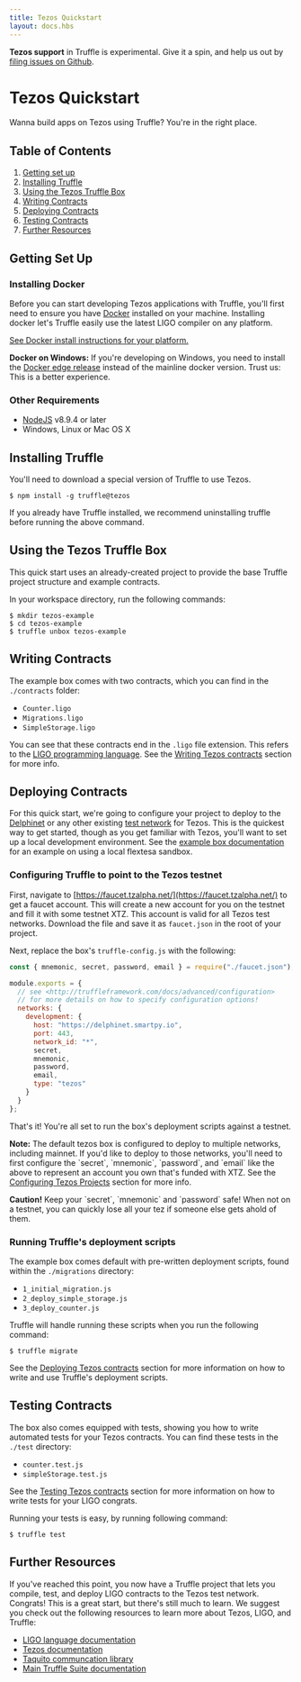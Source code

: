 ```yaml
---
title: Tezos Quickstart
layout: docs.hbs
---
```


<p class="alert alert-danger">
<strong>Tezos support</strong> in Truffle is experimental. Give it a spin, and help us out by <a href="https://github.com/trufflesuite/truffle/issues">filing issues on Github</a>.
</p>

# Tezos Quickstart

Wanna build apps on Tezos using Truffle? You're in the right place. 

## Table of Contents

1. [Getting set up](#getting-set-up)
1. [Installing Truffle](#installing-truffle)
1. [Using the Tezos Truffle Box](#using-the-tezos-truffle-box)
1. [Writing Contracts](#writing-contracts)
1. [Deploying Contracts](#deploying-contracts)
1. [Testing Contracts](#testing-contracts)
1. [Further Resources](#further-resources)

## Getting Set Up

### Installing Docker

Before you can start developing Tezos applications with Truffle, you'll first need to ensure you have [Docker](https://www.docker.com/) installed on your machine. Installing docker let's Truffle easily use the latest LIGO compiler on any platform.

[See Docker install instructions for your platform.](https://docs.docker.com/install/)

<p class="alert alert-info">
<strong>Docker on Windows:</strong> If you're developing on Windows, you need to install the <a href="https://docs.docker.com/docker-for-windows/edge-release-notes/">Docker edge release</a> instead of the mainline docker version. Trust us: This is a better experience.
</p>

### Other Requirements

* [NodeJS](https://nodejs.org/) v8.9.4 or later
* Windows, Linux or Mac OS X

## Installing Truffle

You'll need to download a special version of Truffle to use Tezos. 

    $ npm install -g truffle@tezos

If you already have Truffle installed, we recommend uninstalling truffle before running the above command.

## Using the Tezos Truffle Box

This quick start uses an already-created project to provide the base Truffle project structure and example contracts. 

In your workspace directory, run the following commands:

    $ mkdir tezos-example
    $ cd tezos-example
    $ truffle unbox tezos-example

## Writing Contracts

The example box comes with two contracts, which you can find in the `./contracts` folder:

* `Counter.ligo`
* `Migrations.ligo`
* `SimpleStorage.ligo`

You can see that these contracts end in the `.ligo` file extension. This refers to the [LIGO programming language](https://ligolang.org/). See the [Writing Tezos contracts](/docs/tezos/truffle/getting-started/writing-tezos-contracts) section for more info. 

## Deploying Contracts

For this quick start, we're going to configure your project to deploy to the [Delphinet](https://tezos.gitlab.io/introduction/test_networks.html#delphinet) or any other existing [test network](https://tezos.gitlab.io/introduction/test_networks.html) for Tezos. This is the quickest way to get started, though as you get familiar with Tezos, you'll want to set up a local development environment. See the [example box documentation](https://github.com/truffle-box/tezos-example-box#sandbox-management) for an example on using a local flextesa sandbox.

### Configuring Truffle to point to the Tezos testnet

First, navigate to [https://faucet.tzalpha.net/](https://faucet.tzalpha.net/) to get a faucet account. This will create a new account for you on the testnet and fill it with some testnet XTZ. This account is valid for all Tezos test networks. Download the file and save it as `faucet.json` in the root of your project.

Next, replace the box's `truffle-config.js` with the following: 

```javascript
const { mnemonic, secret, password, email } = require("./faucet.json");

module.exports = {
  // see <http://truffleframework.com/docs/advanced/configuration>
  // for more details on how to specify configuration options!
  networks: {
    development: {
      host: "https://delphinet.smartpy.io",
      port: 443,
      network_id: "*",
      secret,
      mnemonic,
      password,
      email,
      type: "tezos"
    }
  }
};
```

That's it! You're all set to run the box's deployment scripts against a testnet. 

<p class="alert alert-info">
<strong>Note:</strong> The default tezos box is configured to deploy to multiple networks, including mainnet. If you'd like to deploy to those networks, you'll need to first configure the `secret`, `mnemonic`, `password`, and `email` like the above to represent an account you own that's funded with XTZ. See the <a href="/docs/tezos/truffle/reference/configuring-tezos-projects">Configuring Tezos Projects</a> section for more info.
</p>

<p class="alert alert-danger">
<strong>Caution!</strong> Keep your `secret`, `mnemonic` and `password` safe! When not on a testnet, you can quickly lose all your tez if someone else gets ahold of them.
</p>

### Running Truffle's deployment scripts

The example box comes default with pre-written deployment scripts, found within the `./migrations` directory:

* `1_initial_migration.js`
* `2_deploy_simple_storage.js`
* `3_deploy_counter.js`

Truffle will handle running these scripts when you run the following command:

    $ truffle migrate

See the [Deploying Tezos contracts](/docs/tezos/truffle/quick-start/deploying-tezos-contracts) section for more information on how to write and use Truffle's deployment scripts.

## Testing Contracts

The box also comes equipped with tests, showing you how to write automated tests for your Tezos contracts. You can find these tests in the `./test` directory:

* `counter.test.js`
* `simpleStorage.test.js`

See the [Testing Tezos contracts](/docs/tezos/truffle/quick-start/testing-your-tezos-contracts) section for more information on how to write tests for your LIGO congrats.

Running your tests is easy, by running following command: 

    $ truffle test

## Further Resources

If you've reached this point, you now have a Truffle project that lets you compile, test, and deploy LIGO contracts to the Tezos test network. Congrats! This is a great start, but there's still much to learn. We suggest you check out the following resources to learn more about Tezos, LIGO, and Truffle:

* [LIGO language documentation](https://ligolang.org/docs/intro/introduction/)
* [Tezos documentation](https://tezos.gitlab.io/)
* [Taquito communcation library](https://tezostaquito.io/)
* [Main Truffle Suite documentation](https://trufflesuite.com/docs)

